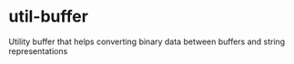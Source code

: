 # util-buffer
Utility buffer that helps converting binary data between buffers and string representations
